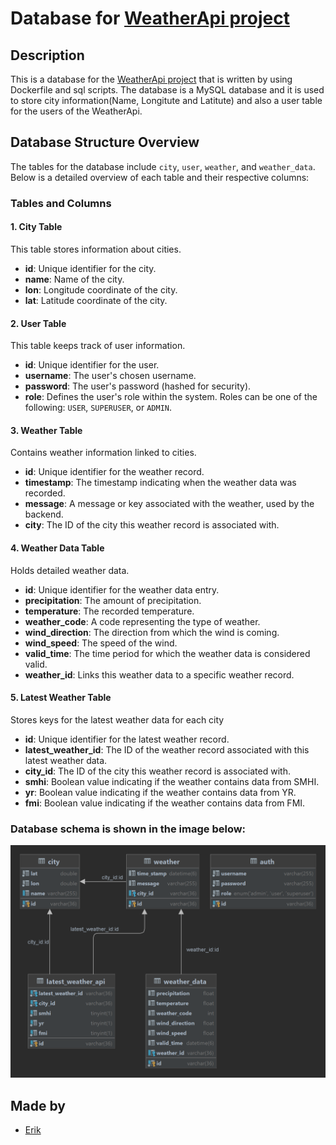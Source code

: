 # Database for [WeatherApi project](https://github.com/knottem/WeatherApi)

## Description

This is a database for the [WeatherApi project](https://github.com/knottem/WeatherApi) that is written by using Dockerfile and sql scripts. The database is a MySQL database and it is used to store city information(Name, Longitute and Latitute) and also a user table for the users of the WeatherApi.

## Database Structure Overview

The tables for the database include `city`, `user`, `weather`, and `weather_data`. Below is a detailed overview of each table and their respective columns:

### Tables and Columns

#### 1. City Table

This table stores information about cities.

- **id**: Unique identifier for the city.
- **name**: Name of the city.
- **lon**: Longitude coordinate of the city.
- **lat**: Latitude coordinate of the city.

#### 2. User Table

This table keeps track of user information.

- **id**: Unique identifier for the user.
- **username**: The user's chosen username.
- **password**: The user's password (hashed for security).
- **role**: Defines the user's role within the system. Roles can be one of the following: `USER`, `SUPERUSER`, or `ADMIN`.

#### 3. Weather Table

Contains weather information linked to cities.

- **id**: Unique identifier for the weather record.
- **timestamp**: The timestamp indicating when the weather data was recorded.
- **message**: A message or key associated with the weather, used by the backend.
- **city**: The ID of the city this weather record is associated with.

#### 4. Weather Data Table

Holds detailed weather data.

- **id**: Unique identifier for the weather data entry.
- **precipitation**: The amount of precipitation.
- **temperature**: The recorded temperature.
- **weather_code**: A code representing the type of weather.
- **wind_direction**: The direction from which the wind is coming.
- **wind_speed**: The speed of the wind.
- **valid_time**: The time period for which the weather data is considered valid.
- **weather_id**: Links this weather data to a specific weather record.

#### 5. Latest Weather Table

Stores keys for the latest weather data for each city

- **id**: Unique identifier for the latest weather record.
- **latest_weather_id**: The ID of the weather record associated with this latest weather data.
- **city_id**: The ID of the city this weather record is associated with.
- **smhi**: Boolean value indicating if the weather contains data from SMHI.
- **yr**: Boolean value indicating if the weather contains data from YR.
- **fmi**: Boolean value indicating if the weather contains data from FMI.


### Database schema is shown in the image below:

![Database Schema](./weatherdb.png)


## Made by

- [Erik](https://github.com/knottem)
